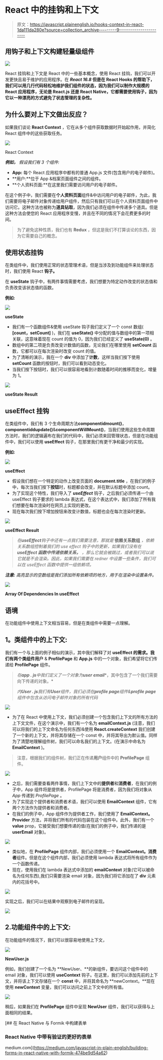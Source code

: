 # React 中的挂钩和上下文

> 原文：<https://javascript.plainenglish.io/hooks-context-in-react-1da111da280e?source=collection_archive---------9----------------------->

## 用钩子和上下文构建轻量级组件

![](img/df93eb15c5dfbee227457c4c2efaaf06.png)

React 挂钩和上下文是 React 中的一些基本概念，使用 React 挂钩，我们可以开发更快且易于维护的应用程序。在 ***React 16.8* 但是在 React Hooks 的帮助下，我们可以用几行代码轻松地维护我们组件的状态，因为我们可以制作大规模的 React 应用程序，无论是 React.js 还是 React Native，它都需要使用钩子，因为它以一种漂亮的方式避免了状态管理的复杂性。**

## **为什么要对上下文做出反应？**

如果我们谈论 **React Context** ，它在从多个组件获取数据时开始起作用，并简化 React 组件中的这些获取任务。

![](img/0bafd481810feba057ae2dd8c8b9185e.png)

React Context

***例如，*** *假设我们有 3 个组件:*

*   **App:** 每个 React 应用程序中都有的普通 App.js 文件(包含用户的电子邮件)。
*   **用户:**位于 App &档案页面组件之间的组件。
*   **个人资料页面:**在这里我们需要访问用户的电子邮件。

在这个例子中，我们需要在**个人资料页面**组件&中访问用户的电子邮件，为此，我们需要将电子邮件对象传递给用户组件，然后只有我们可以在个人资料页面组件中访问它。这种方法也被称为**道具钻取**，因为我们必须在组件中传递多个道具。但是这种方法会使您的 React 应用程序变慢，并且在不同的情况下会花费更多的时间。

> 为了避免这种性质，我们也有 **Redux** ，但这是我们不打算谈论的东西，因为它需要自己的概念。

## **使用状态挂钩**

在类组件中，我们使用正常的状态管理术语，但是当涉及到功能组件来处理状态时，我们使用 React **钩子。**

在 **useState** 钩子中，有两件事情需要考虑，我们想要为特定动作改变的状态值和负责改变该状态值的函数。

**例如:**

![](img/29968315f66ca45672311baa910ec134.png)

**useState**

*   我们有一个函数组件&使用 useState 钩子我们定义了一个 const 数组( **[count，setCount]** )，我们在 **useState()** 中分配的值与数组中的第一项相关联，这意味着现在 count 的值为 0，因为我们已经定义了 **useState(0)** 。
*   数组中的第二项是负责改变计数值的函数，无论我们在哪里使用 **setCount** 函数，它都可以在每次渲染时改变 count 的值。
*   为了清晰的演示，我在一个 **div** 中添加了**计数**，这样当我们按下使用 **setCount** 函数的按钮时，我们可以看到动态变化。
*   当我们按下按钮时，我们可以很容易地看到计数随着时间的推移而变化，增量为 1。

![](img/9ef2e3dd20bc2de4936f459e6989b1a6.png)

**useState Result**

## useEffect 挂钩

在类组件中，我们有 3 个生命周期方法**componentidmount()**，**componentiddupdate()**&**componentWillMount()**，当我们使用这些生命周期方法时，我们的逻辑遍布在我们的代码中，我们必须来回管理状态，但是在功能组件中，我们可以使用 **useEffect** 钩子，在那里我们有更干净和最少的实现。

**例如:**

![](img/faddd18187827cf7e425034fdb0079c0.png)

**useEffect**

*   假设我们想在一个特定的动作上改变页面的 **document.title** ，在我们的例子中，每次当我们按下**按钮**时，标题都会改变，并在默认标题中添加 count。
*   为了实现这个特性，我们导入了 ***useEffect*** 钩子，之后我们必须传递一个由 useEffect 钩子要求的 lambda 表达式，在这个表达式中，我们添加了所有我们想要在每次渲染时在网页上实现的更改。
*   现在每次我们按下增加按钮来改变计数值，标题也会在每次渲染时更新。

![](img/ecbdaceb68437dc9465893449ef8f0f6.png)

**useEffect Result**

> *在****useEffect****钩子中还有一点我们需要注意，那就是* **依赖关系数组** *，依赖关系数组控制着我们的 use effect 钩子中的更新，如果我们没有在* ***useEffect 函数中传递依赖关系，*** *，那么它就会被跳过，或者我们可以说它就是不会渲染。因此，如果我们需要在 redner 中设置一些条件，我们可以在 useEffect 函数中提供一组依赖项。*

***注意:*** *高亮显示的空数组是我们添加所有依赖项的地方，用于在渲染中设置条件。*

![](img/957d24d5554c8f222946b686b0c5c413.png)

**Array Of Dependencies In useEffect**

## 语境

在功能组件中使用上下文相当容易，但是在类组件中需要一点理解。

## **1。类组件中的上下文:**

我们有一个与上面的例子相似的演示，其中我们解释了对 **useEffect 的需求。**我们有两个类组件**用户** & **ProfilePage** 和 **App.js** 中的一个对象，我们希望将它们传递给 **ProfilePage** 组件。

> *在****app . js****中我们定义了一个对象为****user email****，其中包含了一个我们需要向下传递的对象。*
> 
> *内****User . js****我们有****User****组件，我们必须在****profile page****组件&****profile page****组件中包含从访问电子邮件对象的所有代码*

![](img/6d05e985f6871f9f6c0d28fa0a271826.png)

*   为了在 React 中使用上下文，我们必须创建一个包含我们上下文的所有方法的上下文文件，在这个演示中，我们有一个名为 **emailContext.js** (注意，我们可以将我们的上下文命名为任何东西)&使用 **React.createContext** 我们创建了一个新的上下文，并将其存储在一个 const 中，并将其导出为默认值。同样为了清楚地理解组件树，我们可以命名我们的上下文。(在演示中命名为 **EmailContext** )。

> 注意，根据我们的组件树，我们正在传递**用户**组件中的 **ProfilePage** 组件。

![](img/3de1cecf5236bce976f535764bfc1ebd.png)

*   之后，我们需要查看两件事情，我们上下文中的**提供者**和**消费者**，在我们的例子中，App 组件将是提供者，ProfilePage 将是消费者，因为我们将对象从 *App* 传递到 *ProfilePage* 。
*   为了实现这个提供者和消费者术语，我们可以使用 **EmailContext** 组件，它有两个方法作为提供者和消费者。
*   在我们的例子中，App 组件作为提供者工作，我们使用了 **EmailContext。Provider** 方法，并将我们所有的代码包装在这个组件中。此外，我们有一个 **value** prop，它接受我们想要传递的值(在我们的例子中，我们传递的是 **userEmail** 对象)。

![](img/5db5dd8268c033763aa192594615f086.png)

*   类似地，在 **ProfilePage** 组件内部，我们必须使用一个 **EmailContext。消费者**组件。但是在这个组件内部，我们必须使用 lambda 表达式将所有组件作为一个函数传递。
*   现在，使用我们在 lambda 表达式中添加的 **emailContext** 对象(它可以被命名为任何东西),我们只需要渲染 email 对象，因为我们将它添加在了 **div** 元素内的花括号中。

![](img/f29367222aeed3badc53ac08e687a75f.png)

实现之后，我们可以在结果中观察到电子邮件的呈现。

![](img/f4d52fd312f876633f278a56e31a0b35.png)

## 2.功能组件中的上下文:

在功能组件的情况下，我们可以很容易地使用上下文，

![](img/1e41bc784ae7bcd31c0db30a03a08c9f.png)

**NewUser.js**

例如，我们创建了一个名为 **NewUser、**的新组件，要访问这个组件中的 email 对象，我们可以使用 **useContext** 钩子。在这里，我们可以添加先前的上下文，并将该上下文存储在一个 **const** 中，并将其命名为 **newContext。**现在使用 **newContext** 变量，我们可以访问之前上下文中的所有值。

![](img/bff1d3855a42e1df4283bcd7a787770d.png)

稍后，如果我们在 **ProfilePage** 组件中呈现 **NewUser** 组件，我们可以获得与上面相同的结果。

[](https://medium.com/javascript-in-plain-english/building-forms-in-react-native-with-formik-474be9d54a62) [## 在 React Native 与 Formik 中构建表单

### React Native 中带有验证的更好的表单

medium.com](https://medium.com/javascript-in-plain-english/building-forms-in-react-native-with-formik-474be9d54a62)